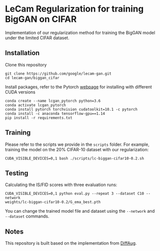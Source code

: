 # LeCam Regularization for training BigGAN on CIFAR

Implementation of our regularization method for training the BigGAN model under the limited
CIFAR dataset.

## Installation

Clone this repository
```
git clone https://github.com/google/lecam-gan.git
cd lecam-gan/biggan_cifar
```

Install packages, refer to the Pytorch [webpage](https://pytorch.org/get-started/locally/) for installing with different CUDA versions
```
conda create --name lcgan_pytorch python=3.6
conda activate lcgan_pytorch
conda install pytorch torchvision cudatoolkit=10.1 -c pytorch
conda install -c anaconda tensorflow-gpu==1.14
pip install -r requirements.txt
```

## Training
Please refer to the scripts we provide in the `scripts` folder. For example,
training the model on the 20% CIFAR-10 dataset with our regularization:
```
CUDA_VISIBLE_DEVICES=0,1 bash ./scripts/lc-biggan-cifar10-0.2.sh
```

## Testing
Calculating the IS/FID scores with three evaluation runs:
```
CUDA_VISIBLE_DEVICES=0,1 python eval.py --repeat 3 --dataset C10 --network
weights/lc-biggan-cifar10-0.2/G_ema_best.pth
```
You can change the trained model file and dataset using the `--network` and
`--dataset` commands.

## Notes
This repository is built based on the implementation from [DiffAug](https://github.com/mit-han-lab/data-efficient-gans/tree/master/DiffAugment-biggan-cifar).
